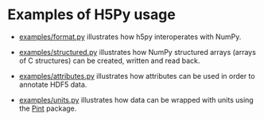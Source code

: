 # Examples of H5Py usage

- [examples/format.py](examples/format.py) illustrates how h5py interoperates
  with NumPy.

- [examples/structured.py](examples/structured.py) illustrates how NumPy
  structured arrays (arrays of C structures) can be created, written and read
  back.

- [examples/attributes.py](examples/attributes.py) illustrates how attributes
  can be used in order to annotate HDF5 data.

- [examples/units.py](examples/units.py) illustrates how data can be wrapped
  with units using the [Pint](https://pint.readthedocs.io/en/stable) package.
